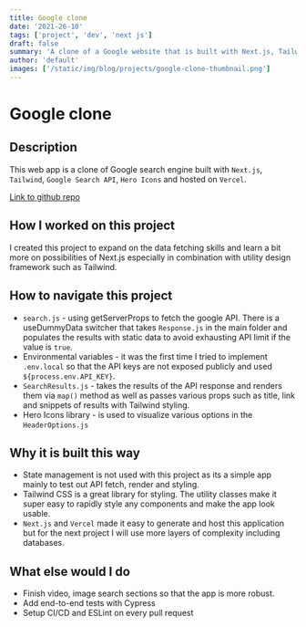 ```yaml
---
title: Google clone
date: '2021-26-10'
tags: ['project', 'dev', 'next js']
draft: false
summary: 'A clone of a Google website that is built with Next.js, Tailwind, Google Search API, Hero Icons and hosted on Vercel. The purpose was to practice and test external API fetching and styling the results.'
author: 'default'
images: ['/static/img/blog/projects/google-clone-thumbnail.png']
---
```


# Google clone

## Description

This web app is a clone of Google search engine built with `Next.js`, `Tailwind`, `Google Search API`, `Hero Icons` and hosted on `Vercel`.

[Link to github repo](https://github.com/sokirill/google)

## How I worked on this project

I created this project to expand on the data fetching skills and learn a bit more on possibilities of Next.js especially in combination with utility design framework such as Tailwind.

## How to navigate this project

- `search.js` - using getServerProps to fetch the google API. There is a useDummyData switcher that takes `Response.js` in the main folder and populates the results with static data to avoid exhausting API limit if the value is `true`.
- Environmental variables - it was the first time I tried to implement `.env.local` so that the API keys are not exposed publicly and used `${process.env.API_KEY}`.
- `SearchResults.js` - takes the results of the API response and renders them via `map()` method as well as passes various props such as title, link and snippets of results with Tailwind styling.
- Hero Icons library - is used to visualize various options in the `HeaderOptions.js`

## Why it is built this way

- State management is not used with this project as its a simple app mainly to test out API fetch, render and styling.
- Tailwind CSS is a great library for styling. The utility classes make it super easy to rapidly style any components and make the app look usable.
- `Next.js` and `Vercel` made it easy to generate and host this application but for the next project I will use more layers of complexity including databases.

## What else would I do

- Finish video, image search sections so that the app is more robust.
- Add end-to-end tests with Cypress
- Setup CI/CD and ESLint on every pull request
